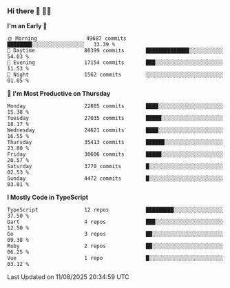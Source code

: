 ### Hi there 👋 🧑‍💻



<!--START_SECTION:waka-->
**I'm an Early 🐤** 

```text
🌞 Morning                49687 commits       ████████░░░░░░░░░░░░░░░░░   33.39 % 
🌆 Daytime                80399 commits       ██████████████░░░░░░░░░░░   54.03 % 
🌃 Evening                17154 commits       ███░░░░░░░░░░░░░░░░░░░░░░   11.53 % 
🌙 Night                  1562 commits        ░░░░░░░░░░░░░░░░░░░░░░░░░   01.05 % 
```
📅 **I'm Most Productive on Thursday** 

```text
Monday                   22885 commits       ████░░░░░░░░░░░░░░░░░░░░░   15.38 % 
Tuesday                  27035 commits       █████░░░░░░░░░░░░░░░░░░░░   18.17 % 
Wednesday                24621 commits       ████░░░░░░░░░░░░░░░░░░░░░   16.55 % 
Thursday                 35413 commits       ██████░░░░░░░░░░░░░░░░░░░   23.80 % 
Friday                   30606 commits       █████░░░░░░░░░░░░░░░░░░░░   20.57 % 
Saturday                 3770 commits        █░░░░░░░░░░░░░░░░░░░░░░░░   02.53 % 
Sunday                   4472 commits        █░░░░░░░░░░░░░░░░░░░░░░░░   03.01 % 
```


**I Mostly Code in TypeScript** 

```text
TypeScript               12 repos            █████████░░░░░░░░░░░░░░░░   37.50 % 
Dart                     4 repos             ███░░░░░░░░░░░░░░░░░░░░░░   12.50 % 
Go                       3 repos             ██░░░░░░░░░░░░░░░░░░░░░░░   09.38 % 
Ruby                     2 repos             ██░░░░░░░░░░░░░░░░░░░░░░░   06.25 % 
Vue                      1 repo              █░░░░░░░░░░░░░░░░░░░░░░░░   03.12 % 
```




 Last Updated on 11/08/2025 20:34:59 UTC
<!--END_SECTION:waka-->


